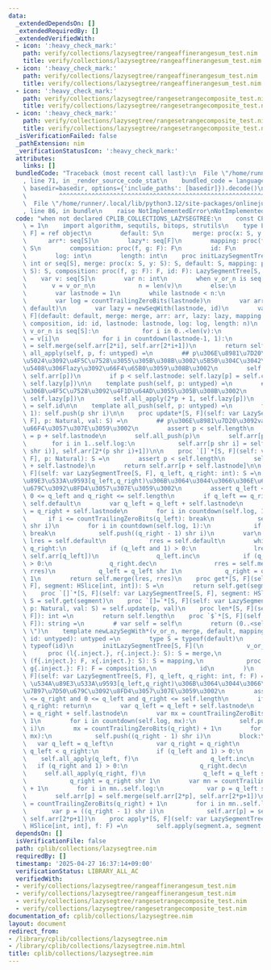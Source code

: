 ```yaml
---
data:
  _extendedDependsOn: []
  _extendedRequiredBy: []
  _extendedVerifiedWith:
  - icon: ':heavy_check_mark:'
    path: verify/collections/lazysegtree/rangeaffinerangesum_test.nim
    title: verify/collections/lazysegtree/rangeaffinerangesum_test.nim
  - icon: ':heavy_check_mark:'
    path: verify/collections/lazysegtree/rangeaffinerangesum_test.nim
    title: verify/collections/lazysegtree/rangeaffinerangesum_test.nim
  - icon: ':heavy_check_mark:'
    path: verify/collections/lazysegtree/rangesetrangecomposite_test.nim
    title: verify/collections/lazysegtree/rangesetrangecomposite_test.nim
  - icon: ':heavy_check_mark:'
    path: verify/collections/lazysegtree/rangesetrangecomposite_test.nim
    title: verify/collections/lazysegtree/rangesetrangecomposite_test.nim
  _isVerificationFailed: false
  _pathExtension: nim
  _verificationStatusIcon: ':heavy_check_mark:'
  attributes:
    links: []
  bundledCode: "Traceback (most recent call last):\n  File \"/home/runner/.local/lib/python3.12/site-packages/onlinejudge_verify/documentation/build.py\"\
    , line 71, in _render_source_code_stat\n    bundled_code = language.bundle(stat.path,\
    \ basedir=basedir, options={'include_paths': [basedir]}).decode()\n          \
    \         ^^^^^^^^^^^^^^^^^^^^^^^^^^^^^^^^^^^^^^^^^^^^^^^^^^^^^^^^^^^^^^^^^^^^^^^^^^^^^^^^^\n\
    \  File \"/home/runner/.local/lib/python3.12/site-packages/onlinejudge_verify/languages/nim.py\"\
    , line 86, in bundle\n    raise NotImplementedError\nNotImplementedError\n"
  code: "when not declared CPLIB_COLLECTIONS_LAZYSEGTREE:\n    const CPLIB_COLLECTIONS_LAZYSEGTREE*\
    \ = 1\n    import algorithm, sequtils, bitops, strutils\n    type LazySegmentTree*[S,\
    \ F] = ref object\n        default: S\n        merge: proc(x: S, y: S): S\n  \
    \      arr*: seq[S]\n        lazy*: seq[F]\n        mapping: proc(f: F, x: S):\
    \ S\n        composition: proc(f, g: F): F\n        id: F\n        lastnode: int\n\
    \        log: int\n        length: int\n    proc initLazySegmentTree*[S, F](v_or_n:\
    \ int or seq[S], merge: proc(x: S, y: S): S, default: S, mapping: proc(f: F, x:\
    \ S): S, composition: proc(f, g: F): F, id: F): LazySegmentTree[S, F] =\n    \
    \    var v: seq[S]\n        var n: int\n        when v_or_n is seq[S]:\n     \
    \       v = v_or_n\n            n = len(v)\n        else:\n            n = v_or_n\n\
    \        var lastnode = 1\n        while lastnode < n:\n            lastnode*=2\n\
    \        var log = countTrailingZeroBits(lastnode)\n        var arr = newSeqWith(2*lastnode,\
    \ default)\n        var lazy = newSeqWith(lastnode, id)\n        var self = LazySegmentTree[S,\
    \ F](default: default, merge: merge, arr: arr, lazy: lazy, mapping: mapping, composition:\
    \ composition, id: id, lastnode: lastnode, log: log, length: n)\n        when\
    \ v_or_n is seq[S]:\n            for i in 0..<len(v):\n                self.arr[self.lastnode+i]\
    \ = v[i]\n            for i in countdown(lastnode-1, 1):\n                self.arr[i]\
    \ = self.merge(self.arr[2*i], self.arr[2*i+1])\n        return self\n\n    template\
    \ all_apply(self, p, f: untyped) =\n        ## p\u306E\u8981\u7D20\u306Blz\u306E\
    \u5024\u3092\u4F5C\u7528\u3055\u305B\u308B\u3002\u5B50\u304C\u3042\u308B\u5834\
    \u5408\u306Flazy\u3092\u66F4\u65B0\u3059\u308B\u3002\n        self.arr[p] = self.mapping(f,\
    \ self.arr[p])\n        if p < self.lastnode: self.lazy[p] = self.composition(f,\
    \ self.lazy[p])\n\n    template push(self, p: untyped) =\n        ## p\u306E\u5B50\
    \u306B\u4F5C\u7528\u3092\u4F1D\u64AD\u3055\u305B\u308B\u3002\n        self.all_apply(2*p,\
    \ self.lazy[p])\n        self.all_apply(2*p + 1, self.lazy[p])\n        self.lazy[p]\
    \ = self.id\n\n    template all_push(self, p: untyped) =\n        for i in countdown(self.log,\
    \ 1): self.push(p shr i)\n\n    proc update*[S, F](self: var LazySegmentTree[S,\
    \ F], p: Natural, val: S) =\n        ## p\u306E\u8981\u7D20\u3092val\u306B\u5909\
    \u66F4\u3057\u307E\u3059\u3002\n        assert p < self.length\n        var p\
    \ = p + self.lastnode\n        self.all_push(p)\n        self.arr[p] = val\n \
    \       for i in 1..self.log:\n            self.arr[p shr i] = self.merge(self.arr[2*(p\
    \ shr i)], self.arr[2*(p shr i)+1])\n\n    proc `[]`*[S, F](self: var LazySegmentTree[S,\
    \ F], p: Natural): S =\n        assert p < self.length\n        self.all_push(p\
    \ + self.lastnode)\n        return self.arr[p + self.lastnode]\n\n    proc get*[S,\
    \ F](self: var LazySegmentTree[S, F], q_left, q_right: int): S =\n        ## \u534A\
    \u89E3\u533A\u9593[q_left,q_right)\u306B\u3064\u3044\u3066\u306E\u6F14\u7B97\u7D50\
    \u679C\u3092\u8FD4\u3057\u307E\u3059\u3002\n        assert q_left <= q_right and\
    \ 0 <= q_left and q_right <= self.length\n        if q_left == q_right: return\
    \ self.default\n        var q_left = q_left + self.lastnode\n        var q_right\
    \ = q_right + self.lastnode\n        for i in countdown(self.log, 1):\n      \
    \      if i <= countTrailingZeroBits(q_left): break\n            self.push(q_left\
    \ shr i)\n        for i in countdown(self.log, 1):\n            if i <= countTrailingZeroBits(q_right):\
    \ break\n            self.push((q_right - 1) shr i)\n        var\n           \
    \ lres = self.default\n            rres = self.default\n        while q_left <\
    \ q_right:\n            if (q_left and 1) > 0:\n                lres = self.merge(lres,\
    \ self.arr[q_left])\n                q_left.inc\n            if (q_right and 1)\
    \ > 0:\n                q_right.dec\n                rres = self.merge(self.arr[q_right],\
    \ rres)\n            q_left = q_left shr 1\n            q_right = q_right shr\
    \ 1\n        return self.merge(lres, rres)\n    proc get*[S, F](self: var LazySegmentTree[S,\
    \ F], segment: HSlice[int, int]): S =\n        return self.get(segment.a, segment.b+1)\n\
    \    proc `[]`*[S, F](self: var LazySegmentTree[S, F], segment: HSlice[int, int]):\
    \ S = self.get(segment)\n    proc `[]=`*[S, F](self: var LazySegmentTree[S, F],\
    \ p: Natural, val: S) = self.update(p, val)\n    proc len*[S, F](self: var LazySegmentTree[S,\
    \ F]): int =\n        return self.length\n    proc `$`*[S, F](self: var LazySegmentTree[S,\
    \ F]): string =\n        # var self = self\n        return (0..<self.len).toSeq.mapIt(self[it]).join(\"\
    \ \")\n    template newLazySegWith*(v_or_n, merge, default, mapping, composition,\
    \ id: untyped): untyped =\n        type S = typeof(default)\n        type F =\
    \ typeof(id)\n        initLazySegmentTree[S, F](\n            v_or_n,\n      \
    \      proc (l{.inject.}, r{.inject.}: S): S = merge,\n            default, proc\
    \ (f{.inject.}: F, x{.inject.}: S): S = mapping,\n            proc (f{.inject.},\
    \ g{.inject.}: F): F = composition,\n            id\n        )\n    proc apply*[S,\
    \ F](self: var LazySegmentTree[S, F], q_left, q_right: int, f: F) =\n        ##\
    \ \u534A\u89E3\u533A\u9593[q_left,q_right)\u306B\u3064\u3044\u3066\u306E\u6F14\
    \u7B97\u7D50\u679C\u3092\u8FD4\u3057\u307E\u3059\u3002\n        assert q_left\
    \ <= q_right and 0 <= q_left and q_right <= self.length\n        if q_left ==\
    \ q_right: return\n        var q_left = q_left + self.lastnode\n        var q_right\
    \ = q_right + self.lastnode\n        var mx = countTrailingZeroBits(q_left) +\
    \ 1\n        for i in countdown(self.log, mx):\n            self.push(q_left shr\
    \ i)\n        mx = countTrailingZeroBits(q_right) + 1\n        for i in countdown(self.log,\
    \ mx):\n            self.push((q_right - 1) shr i)\n        block:\n         \
    \   var q_left = q_left\n            var q_right = q_right\n            while\
    \ q_left < q_right:\n                if (q_left and 1) > 0:\n                \
    \    self.all_apply(q_left, f)\n                    q_left.inc\n             \
    \   if (q_right and 1) > 0:\n                    q_right.dec\n               \
    \     self.all_apply(q_right, f)\n                q_left = q_left shr 1\n    \
    \            q_right = q_right shr 1\n        var mn = countTrailingZeroBits(q_left)\
    \ + 1\n        for i in mn..self.log:\n            var p = q_left shr i\n    \
    \        self.arr[p] = self.merge(self.arr[2*p], self.arr[2*p+1])\n        mn\
    \ = countTrailingZeroBits(q_right) + 1\n        for i in mn..self.log:\n     \
    \       var p = ((q_right - 1) shr i)\n            self.arr[p] = self.merge(self.arr[2*p],\
    \ self.arr[2*p+1])\n    proc apply*[S, F](self: var LazySegmentTree[S, F], segment:\
    \ HSlice[int, int], f: F) =\n        self.apply(segment.a, segment.b+1, f)\n"
  dependsOn: []
  isVerificationFile: false
  path: cplib/collections/lazysegtree.nim
  requiredBy: []
  timestamp: '2025-04-27 16:37:14+09:00'
  verificationStatus: LIBRARY_ALL_AC
  verifiedWith:
  - verify/collections/lazysegtree/rangeaffinerangesum_test.nim
  - verify/collections/lazysegtree/rangeaffinerangesum_test.nim
  - verify/collections/lazysegtree/rangesetrangecomposite_test.nim
  - verify/collections/lazysegtree/rangesetrangecomposite_test.nim
documentation_of: cplib/collections/lazysegtree.nim
layout: document
redirect_from:
- /library/cplib/collections/lazysegtree.nim
- /library/cplib/collections/lazysegtree.nim.html
title: cplib/collections/lazysegtree.nim
---
```

